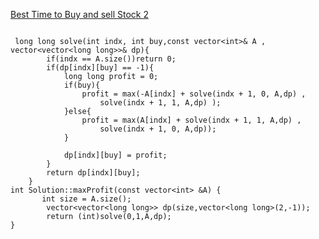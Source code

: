 [Best Time to Buy and sell Stock 2](https://www.scaler.com/academy/mentee-dashboard/class/43300/assignment/problems/11/?navref=cl_pb_nv_tb)


```

 long long solve(int indx, int buy,const vector<int>& A , vector<vector<long long>>& dp){
        if(indx == A.size())return 0;
        if(dp[indx][buy] == -1){
            long long profit = 0;
            if(buy){
                profit = max(-A[indx] + solve(indx + 1, 0, A,dp) ,
                    solve(indx + 1, 1, A,dp) );
            }else{
                profit = max(A[indx] + solve(indx + 1, 1, A,dp) ,
                    solve(indx + 1, 0, A,dp));
            }

            dp[indx][buy] = profit;
        }
        return dp[indx][buy];
    }
int Solution::maxProfit(const vector<int> &A) {
       int size = A.size();
        vector<vector<long long>> dp(size,vector<long long>(2,-1));
        return (int)solve(0,1,A,dp);
}


```
